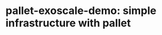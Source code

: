pallet-exoscale-demo: simple infrastructure with pallet
=======================================================


